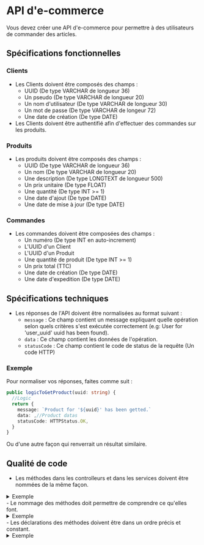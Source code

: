 # API d'e-commerce

Vous devez créer une API d'e-commerce pour permettre à des utilisateurs de commander des articles.

## Spécifications fonctionnelles

### Clients

- Les Clients doivent être composés des champs :
  - UUID (De type VARCHAR de longueur 36)
  - Un pseudo (De type VARCHAR de longueur 20)
  - Un nom d'utilisateur (De type VARCHAR de longueur 30)
  - Un mot de passe (De type VARCHAR de longeur 72)
  - Une date de création (De type DATE)
- Les Clients doivent être authentifié afin d'effectuer des commandes sur les produits.

### Produits

- Les produits doivent être composés des champs :
  - UUID (De type VARCHAR de longueur 36)
  - Un nom (De type VARCHAR de longueur 20)
  - Une description (De type LONGTEXT de longueur 500)
  - Un prix unitaire (De type FLOAT)
  - Une quantité (De type INT >= 1)
  - Une date d'ajout (De type DATE)
  - Une date de mise à jour (De type DATE)

### Commandes

- Les commandes doivent être composées des champs :
  - Un numéro (De type INT en auto-increment)
  - L'UUID d'un Client
  - L'UUID d'un Produit
  - Une quantité de produit (De type INT >= 1)
  - Un prix total (TTC)
  - Une date de création (De type DATE)
  - Une date d'expedition (De type DATE)

## Spécifications techniques

- Les réponses de l'API doivent être normalisées au format suivant :
  - `message` : Ce champ contient un message expliquant quelle opération selon quels critères s'est exécutée correctement (e.g: User for 'user_uuid' uuid has been found).
  - `data` : Ce champ contient les données de l'opération.
  - `statusCode` : Ce champ contient le code de status de la requête (Un code HTTP)

### Exemple

Pour normaliser vos réponses, faites comme suit :

```ts
public logicToGetProduct(uuid: string) {
  //Logic
  return {
    message: `Product for '${uuid}' has been getted.`
    data: ,//Product datas
    statusCode: HTTPStatus.OK,
  }
}
```

Ou d'une autre façon qui renverrait un résultat similaire.

## Qualité de code

- Les méthodes dans les controlleurs et dans les services doivent être nommées de la même façon.
<details>
<summary>Exemple</summary>

`products.controller.ts`

```ts
public getByUUID(uuid: string) {
  service.getByUUID(uuid);
}
```

`products.service.ts`

```ts
public getByUUID(uuid: string) {
  //logic here
}
```
</details>
- Le nommage des méthodes doit permettre de comprendre ce qu'elles font.
<details>
<summary>Exemple</summary>

`products.controller.ts`

```ts
public getByUUID(uuid: string) {
  //...
}
```

Ici, en lisant le nom "getByUUID" on sait qu'on récupère un **Produit** (Car la méthode se situe dans le controlleur **Product**) et on sait sur quel critère se base la récupération du Produit (Ici l'UUID).

</details>
- Les déclarations des méthodes doivent être dans un ordre précis et constant.
<details>
<summary>Exemple</summary>

`products.controller.ts`

```ts
public create(@Body() createProductDto: CreateProductDto) {}

public getByUUID(uuid: string) {}

public updateByUUID(uuid: string, @Body() updateProductDto: UpdateProductDto) {}

public deleteByUUID(uuid: string) {}
```

`products.service.ts`

```ts
public create(createProductDto: CreateProductDto) {}

public getByUUID(uuid: string) {}

public updateByUUID(uuid: string, updateProductDto: UpdateProductDto) {}

public deleteByUUID(uuid: string) {}
```

Dans l'ordre :

- Les routes `POST`.
- Les routes `GET`.
- Les routes `PUT/PATCH`.
- Les routes `DELETE`.

Les méthodes doivent être agencées de la même façon dans les controlleurs et les services, pour permettre de naviguer facilement dans le code.

</details>